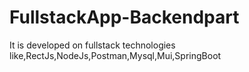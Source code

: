 # FullstackApp-Backendpart
It is developed on fullstack technologies like,RectJs,NodeJs,Postman,Mysql,Mui,SpringBoot
